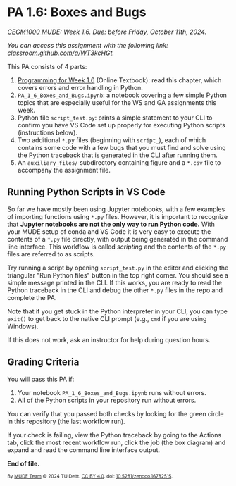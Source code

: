# PA 1.6: Boxes and Bugs
*[CEGM1000 MUDE](http://mude.citg.tudelft.nl/): Week 1.6. Due: before Friday, October 11th, 2024.*


_You can access this assignment with the following link: [classroom.github.com/a/WT3kcHGt](https://classroom.github.com/a/WT3kcHGt)._

This PA consists of 4 parts:

1. [Programming for Week 1.6](https://mude.citg.tudelft.nl/2024/book/programming/week_1_6.html) (Online Textbook): read this chapter, which covers errors and error handling in Python.
2. `PA_1_6_Boxes_and_Bugs.ipynb`: a notebook covering a few simple Python topics that are especially useful for the WS and GA assignments this week.
3. Python file `script_test.py`: prints a simple statement to your CLI to confirm you have VS Code set up properly for executing Python scripts (instructions below).
4. Two additional `*.py` files (beginning with `script_`), each of which contains some code with a few bugs that you must find and solve using the Python traceback that is generated in the CLI after running them.
5. An `auxiliary_files/` subdirectory containing figure and a `*.csv` file to accompany the assignment file.

## Running Python Scripts in VS Code

So far we have mostly been using Jupyter notebooks, with a few examples of importing functions using `*.py` files. However, it is important to recognize that **Jupyter notebooks are not the only way to run Python code.** With your MUDE setup of conda and VS Code it is very easy to execute the contents of a `*.py` file directly, with output being generated in the command line interface. This workflow is called _scripting_ and the contents of the `*.py` files are referred to as scripts. 

Try running a script by opening `script_test.py` in the editor and clicking the triangular "Run Python files" button in the top right corner. You should see a simple message printed in the CLI. If this works, you are ready to read the Python traceback in the CLI and debug the other `*.py` files in the repo and complete the PA.

Note that if you get stuck in the Python interpreter in your CLI, you can type `exit()` to get back to the native CLI prompt (e.g., `cmd` if you are using Windows).

If this does not work, ask an instructor for help during question hours.

## Grading Criteria

You will pass this PA if:
1. Your notebook `PA_1_6_Boxes_and_Bugs.ipynb` runs without errors.
2. All of the Python scripts in your repository run without errors.

You can verify that you passed both checks by looking for the green circle in this repository (the last workflow run).

If your check is failing, view the Python traceback by going to the Actions tab, click the most recent workflow run, click the job (the box diagram) and expand and read the command line interface output.

**End of file.**

<span style="font-size: 75%">
By <a rel="MUDE" href="http://mude.citg.tudelft.nl/">MUDE Team</a> &copy; 2024 TU Delft. <a rel="license" href="http://creativecommons.org/licenses/by/4.0/">CC BY 4.0</a>. doi: <a rel="Zenodo DOI" href="https://doi.org/10.5281/zenodo.16782515">10.5281/zenodo.16782515</a>.